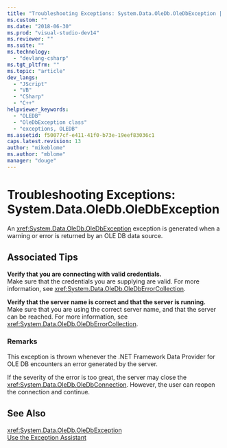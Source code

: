 ```yaml
---
title: "Troubleshooting Exceptions: System.Data.OleDb.OleDbException | Microsoft Docs"
ms.custom: ""
ms.date: "2018-06-30"
ms.prod: "visual-studio-dev14"
ms.reviewer: ""
ms.suite: ""
ms.technology: 
  - "devlang-csharp"
ms.tgt_pltfrm: ""
ms.topic: "article"
dev_langs: 
  - "JScript"
  - "VB"
  - "CSharp"
  - "C++"
helpviewer_keywords: 
  - "OLEDB"
  - "OleDbException class"
  - "exceptions, OLEDB"
ms.assetid: f50077cf-e411-41f0-b73e-19eef83036c1
caps.latest.revision: 13
author: "mikeblome"
ms.author: "mblome"
manager: "douge"
---
```

# Troubleshooting Exceptions: System.Data.OleDb.OleDbException
An <xref:System.Data.OleDb.OleDbException> exception is generated when a warning or error is returned by an OLE DB data source.  
  
## Associated Tips  
 **Verify that you are connecting with valid credentials.**  
 Make sure that the credentials you are supplying are valid. For more information, see <xref:System.Data.OleDb.OleDbErrorCollection>.  
  
 **Verify that the server name is correct and that the server is running.**  
 Make sure that you are using the correct server name, and that the server can be reached. For more information, see <xref:System.Data.OleDb.OleDbErrorCollection>.  
  
### Remarks  
 This exception is thrown whenever the .NET Framework Data Provider for OLE DB encounters an error generated by the server.  
  
 If the severity of the error is too great, the server may close the <xref:System.Data.OleDb.OleDbConnection>. However, the user can reopen the connection and continue.  
  
## See Also  
 <xref:System.Data.OleDb.OleDbException>   
 [Use the Exception Assistant](../Topic/How%20to:%20Use%20the%20Exception%20Assistant.md)